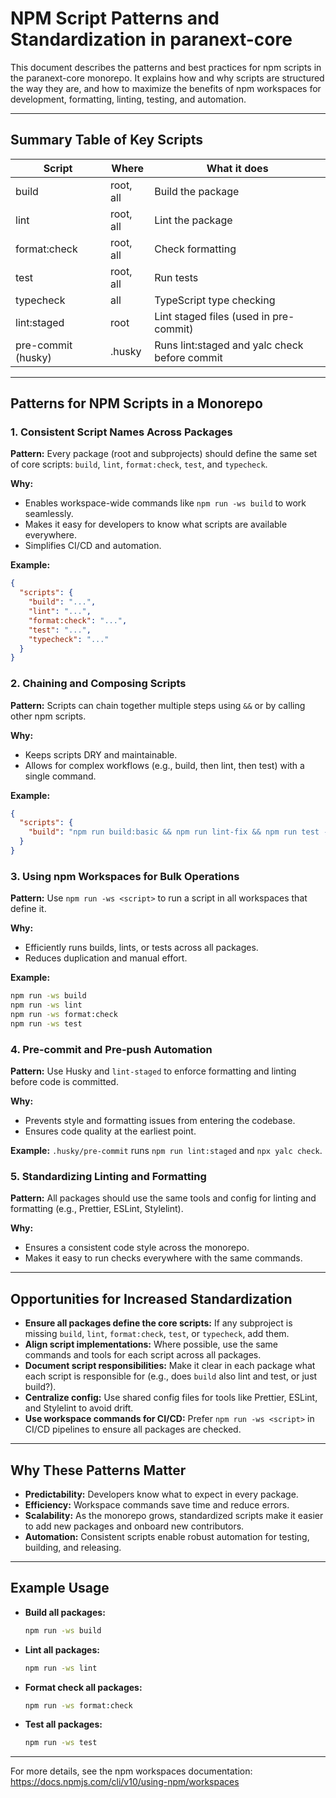 # NPM Script Patterns and Standardization in paranext-core

This document describes the patterns and best practices for npm scripts in the paranext-core monorepo. It explains how and why scripts are structured the way they are, and how to maximize the benefits of npm workspaces for development, formatting, linting, testing, and automation.

---

## Summary Table of Key Scripts

| Script             | Where     | What it does                                  |
| ------------------ | --------- | --------------------------------------------- |
| build              | root, all | Build the package                             |
| lint               | root, all | Lint the package                              |
| format:check       | root, all | Check formatting                              |
| test               | root, all | Run tests                                     |
| typecheck          | all       | TypeScript type checking                      |
| lint:staged        | root      | Lint staged files (used in pre-commit)        |
| pre-commit (husky) | .husky    | Runs lint:staged and yalc check before commit |

---

## Patterns for NPM Scripts in a Monorepo

### 1. Consistent Script Names Across Packages

**Pattern:** Every package (root and subprojects) should define the same set of core scripts: `build`, `lint`, `format:check`, `test`, and `typecheck`.

**Why:**

- Enables workspace-wide commands like `npm run -ws build` to work seamlessly.
- Makes it easy for developers to know what scripts are available everywhere.
- Simplifies CI/CD and automation.

**Example:**

```json
{
  "scripts": {
    "build": "...",
    "lint": "...",
    "format:check": "...",
    "test": "...",
    "typecheck": "..."
  }
}
```

### 2. Chaining and Composing Scripts

**Pattern:** Scripts can chain together multiple steps using `&&` or by calling other npm scripts.

**Why:**

- Keeps scripts DRY and maintainable.
- Allows for complex workflows (e.g., build, then lint, then test) with a single command.

**Example:**

```json
{
  "scripts": {
    "build": "npm run build:basic && npm run lint-fix && npm run test -- --run"
  }
}
```

### 3. Using npm Workspaces for Bulk Operations

**Pattern:** Use `npm run -ws <script>` to run a script in all workspaces that define it.

**Why:**

- Efficiently runs builds, lints, or tests across all packages.
- Reduces duplication and manual effort.

**Example:**

```sh
npm run -ws build
npm run -ws lint
npm run -ws format:check
npm run -ws test
```

### 4. Pre-commit and Pre-push Automation

**Pattern:** Use Husky and `lint-staged` to enforce formatting and linting before code is committed.

**Why:**

- Prevents style and formatting issues from entering the codebase.
- Ensures code quality at the earliest point.

**Example:** `.husky/pre-commit` runs `npm run lint:staged` and `npx yalc check`.

### 5. Standardizing Linting and Formatting

**Pattern:** All packages should use the same tools and config for linting and formatting (e.g., Prettier, ESLint, Stylelint).

**Why:**

- Ensures a consistent code style across the monorepo.
- Makes it easy to run checks everywhere with the same commands.

---

## Opportunities for Increased Standardization

- **Ensure all packages define the core scripts:** If any subproject is missing `build`, `lint`, `format:check`, `test`, or `typecheck`, add them.
- **Align script implementations:** Where possible, use the same commands and tools for each script across all packages.
- **Document script responsibilities:** Make it clear in each package what each script is responsible for (e.g., does `build` also lint and test, or just build?).
- **Centralize config:** Use shared config files for tools like Prettier, ESLint, and Stylelint to avoid drift.
- **Use workspace commands for CI/CD:** Prefer `npm run -ws <script>` in CI/CD pipelines to ensure all packages are checked.

---

## Why These Patterns Matter

- **Predictability:** Developers know what to expect in every package.
- **Efficiency:** Workspace commands save time and reduce errors.
- **Scalability:** As the monorepo grows, standardized scripts make it easier to add new packages and onboard new contributors.
- **Automation:** Consistent scripts enable robust automation for testing, building, and releasing.

---

## Example Usage

- **Build all packages:**
  ```sh
  npm run -ws build
  ```
- **Lint all packages:**
  ```sh
  npm run -ws lint
  ```
- **Format check all packages:**
  ```sh
  npm run -ws format:check
  ```
- **Test all packages:**
  ```sh
  npm run -ws test
  ```

---

For more details, see the npm workspaces documentation: https://docs.npmjs.com/cli/v10/using-npm/workspaces
